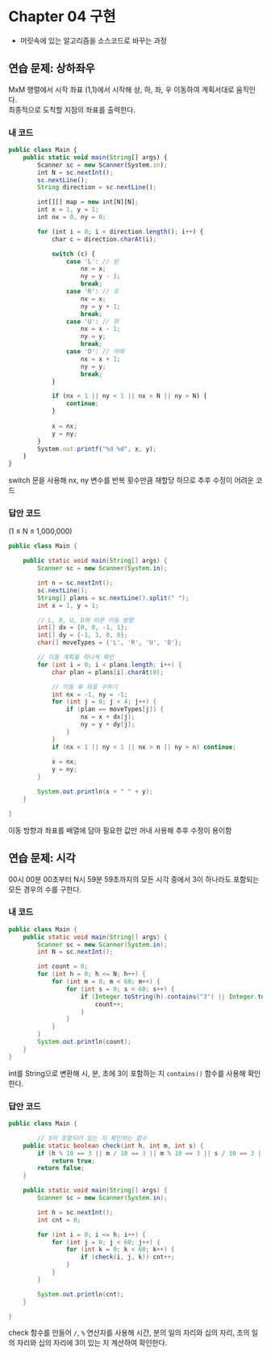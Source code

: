 # Chapter 04 구현
- 머릿속에 있는 알고리즘을 소스코드로 바꾸는 과정

## 연습 문제: 상하좌우
MxM 행렬에서 시작 좌표 (1,1)에서 시작해 상, 하, 좌, 우 이동하여 계획서대로 움직인다.  
최종적으로 도착할 지점의 좌표를 출력한다.

### 내 코드

```jsx
public class Main {
    public static void main(String[] args) {
        Scanner sc = new Scanner(System.in);
        int N = sc.nextInt();
        sc.nextLine();
        String direction = sc.nextLine();

        int[][] map = new int[N][N];
        int x = 1, y = 1;
        int nx = 0, ny = 0;

        for (int i = 0; i < direction.length(); i++) {
            char c = direction.charAt(i);

            switch (c) {
                case 'L': // 왼
                    nx = x;
                    ny = y - 1;
                    break;
                case 'R': // 오
                    nx = x;
                    ny = y + 1;
                    break;
                case 'U': // 위
                    nx = x - 1;
                    ny = y;
                    break;
                case 'D': // 아래
                    nx = x + 1;
                    ny = y;
                    break;
            }

            if (nx < 1 || ny < 1 || nx > N || ny > N) {
                continue;
            }
            
            x = nx;
            y = ny;
        }
        System.out.printf("%d %d", x, y);
    }
}
```

switch 문을 사용해 nx, ny 변수를 반복 횟수만큼 재할당 하므로 추후 수정이 어려운 코드

### 답안 코드
(1 ≤ N ≤ 1,000,000)
```java
public class Main {

    public static void main(String[] args) {
        Scanner sc = new Scanner(System.in);

        int n = sc.nextInt();
        sc.nextLine();
        String[] plans = sc.nextLine().split(" ");
        int x = 1, y = 1;

        // L, R, U, D에 따른 이동 방향 
        int[] dx = {0, 0, -1, 1};
        int[] dy = {-1, 1, 0, 0};
        char[] moveTypes = {'L', 'R', 'U', 'D'};

        // 이동 계획을 하나씩 확인
        for (int i = 0; i < plans.length; i++) {
            char plan = plans[i].charAt(0);

            // 이동 후 좌표 구하기 
            int nx = -1, ny = -1;
            for (int j = 0; j < 4; j++) {
                if (plan == moveTypes[j]) {
                    nx = x + dx[j];
                    ny = y + dy[j];
                }
            }
            if (nx < 1 || ny < 1 || nx > n || ny > n) continue;
            
            x = nx;
            y = ny;
        }

        System.out.println(x + " " + y);
    }

}
```

이동 방향과 좌표를 배열에 담아 필요한 값만 꺼내 사용해 추후 수정이 용이함

## 연습 문제: 시각
00시 00분 00초부터 N시 59분 59초까지의 모든 시각 중에서 3이 하나라도 포함되는 모든 경우의 수를 구한다.

### 내 코드

```java
public class Main {
    public static void main(String[] args) {
        Scanner sc = new Scanner(System.in);
        int N = sc.nextInt();

        int count = 0;
        for (int h = 0; h <= N; h++) {
            for (int m = 0; m < 60; m++) {
                for (int s = 0; s < 60; s++) {
                    if (Integer.toString(h).contains("3") || Integer.toString(m).contains("3") || Integer.toString(s).contains("3")) {
                        count++;
                    }
                }
            }
        }
        System.out.println(count);
    }
}
```

int를 String으로 변환해 시, 분, 초에 3이 포함하는 지 `contains()` 함수를 사용해 확인한다.

### 답안 코드

```java
public class Main {

		// 3이 포함되어 있는 지 확인하는 함수
    public static boolean check(int h, int m, int s) {
        if (h % 10 == 3 || m / 10 == 3 || m % 10 == 3 || s / 10 == 3 || s % 10 == 3)
            return true;
        return false;
    }

    public static void main(String[] args) {
        Scanner sc = new Scanner(System.in);

        int h = sc.nextInt();
        int cnt = 0;

        for (int i = 0; i <= h; i++) {
            for (int j = 0; j < 60; j++) {
                for (int k = 0; k < 60; k++) {
                    if (check(i, j, k)) cnt++;
                }
            }
        }

        System.out.println(cnt);
    }

}
```

check 함수를 만들어 `/`, `%` 연산자를 사용해 시간, 분의 일의 자리와 십의 자리, 초의 일의 자리와 십의 자리에 3이 있는 지 계산하여 확인한다.
